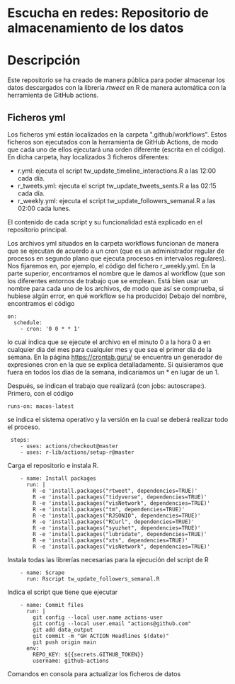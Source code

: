 # Escucha en redes: Repositorio de almacenamiento de los datos

# Descripción
Este repositorio se ha creado de manera pública para poder almacenar los datos descargados con la librería _rtweet_ en R de manera automática con la herramienta de GitHub actions.

## Ficheros yml
Los ficheros yml están localizados en la carpeta ".github/workflows". Estos ficheros son ejecutados con la herramienta de GitHub Actions, de modo que cada uno de ellos ejecutará una orden diferente (escrita en el código). En dicha carpeta, hay localizados 3 ficheros diferentes:

  * r.yml: ejecuta el script tw_update_timeline_interactions.R a las 12:00 cada día.
  * r_tweets.yml: ejecuta el script tw_update_tweets_sents.R a las 02:15 cada día.
  * r_weekly.yml: ejecuta el script tw_update_followers_semanal.R a las 02:00 cada lunes.

El contenido de cada script y su funcionalidad está explicado en el repositorio principal.

Los archivos yml situados en la carpeta workflows funcionan de manera que se ejecutan de acuerdo a un cron (que es un administrador regular de procesos en segundo plano que ejecuta procesos en intervalos regulares). Nos fijaremos en, por ejemplo, el código del fichero r_weekly.yml. En la parte superior, encontramos el nombre que le damos al workflow (que son los diferentes entornos de trabajo que se emplean. Está bien usar un nombre para cada uno de los archivos, de modo que así se comprueba, si hubiese algún error, en qué workflow se ha producido) Debajo del nombre, encontramos el código

```
on:
  schedule:
    - cron: '0 0 * * 1'
```

lo cual indica que se ejecute el archivo en el minuto 0 a la hora 0 a en cualquier dia del mes para cualquier mes y que sea el primer dia de la semana. En la página https://crontab.guru/ se encuentra un generador de expresiones cron en la que se explica detalladamente. Si quisieramos que fuera en todos los días de la semana, indicaríamos un * en lugar de un 1.

Después, se indican el trabajo que realizará (con jobs: autoscrape:). Primero, con el código

```
runs-on: macos-latest
```
se indica el sistema operativo y la versión en la cual se deberá realizar todo el proceso. 

```
 steps:
    - uses: actions/checkout@master
    - uses: r-lib/actions/setup-r@master
```
Carga el repositorio e instala R.

```
    - name: Install packages
      run: |
        R -e 'install.packages("rtweet", dependencies=TRUE)'
        R -e 'install.packages("tidyverse", dependencies=TRUE)'
        R -e 'install.packages("visNetwork", dependencies=TRUE)'
        R -e 'install.packages("tm", dependencies=TRUE)'
        R -e 'install.packages("RJSONIO", dependencies=TRUE)'
        R -e 'install.packages("RCurl", dependencies=TRUE)'
        R -e 'install.packages("syuzhet", dependencies=TRUE)'
        R -e 'install.packages("lubridate", dependencies=TRUE)'
        R -e 'install.packages("xts", dependencies=TRUE)'
        R -e 'install.packages("visNetwork", dependencies=TRUE)'
```
Instala todas las librerías necesarias para la ejecución del script de R

```
    - name: Scrape
      run: Rscript tw_update_followers_semanal.R
```
Indica el script que tiene que ejecutar

```
    - name: Commit files
      run: |
        git config --local user.name actions-user
        git config --local user.email "actions@github.com"
        git add data_output
        git commit -m "GH ACTION Headlines $(date)"
        git push origin main
      env:
        REPO_KEY: ${{secrets.GITHUB_TOKEN}}
        username: github-actions
```
Comandos en consola para actualizar los ficheros de datos
